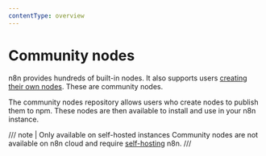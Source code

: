 ```yaml
---
contentType: overview
---
```


# Community nodes

n8n provides hundreds of built-in nodes. It also supports users [creating their own nodes](/integrations/creating-nodes/). These are community nodes. 

The community nodes repository allows users who create nodes to publish them to npm. These nodes are then available to install and use in your n8n instance.

/// note | Only available on self-hosted instances
Community nodes are not available on n8n cloud and require [self-hosting](/hosting/) n8n.
///